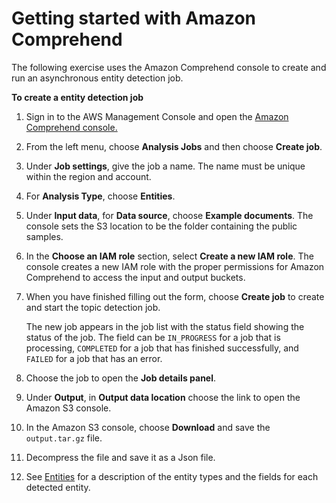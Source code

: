# Getting started with Amazon Comprehend<a name="getting-started"></a>

The following exercise uses the Amazon Comprehend console to create and run an asynchronous entity detection job\.

**To create a entity detection job**

1. Sign in to the AWS Management Console and open the [Amazon Comprehend console\.](https://console.aws.amazon.com/comprehend/home?region=us-east-1#api-explorer:)

1. From the left menu, choose **Analysis Jobs** and then choose **Create job**\.

1. Under **Job settings**, give the job a name\. The name must be unique within the region and account\.

1. For **Analysis Type**, choose **Entities**\. 

1. Under **Input data**, for **Data source**, choose **Example documents**\. The console sets the S3 location to be the folder containing the public samples\.

1. In the **Choose an IAM role** section, select **Create a new IAM role**\. The console creates a new IAM role with the proper permissions for Amazon Comprehend to access the input and output buckets\. 

1. When you have finished filling out the form, choose **Create job** to create and start the topic detection job\.

   The new job appears in the job list with the status field showing the status of the job\. The field can be `IN_PROGRESS` for a job that is processing, `COMPLETED` for a job that has finished successfully, and `FAILED` for a job that has an error\. 

1. Choose the job to open the **Job details panel**\.

1. Under **Output**, in **Output data location** choose the link to open the Amazon S3 console\.

1. In the Amazon S3 console, choose **Download** and save the `output.tar.gz` file\.

1. Decompress the file and save it as a Json file\.

1. See [Entities](how-entities.md) for a description of the entity types and the fields for each detected entity\.